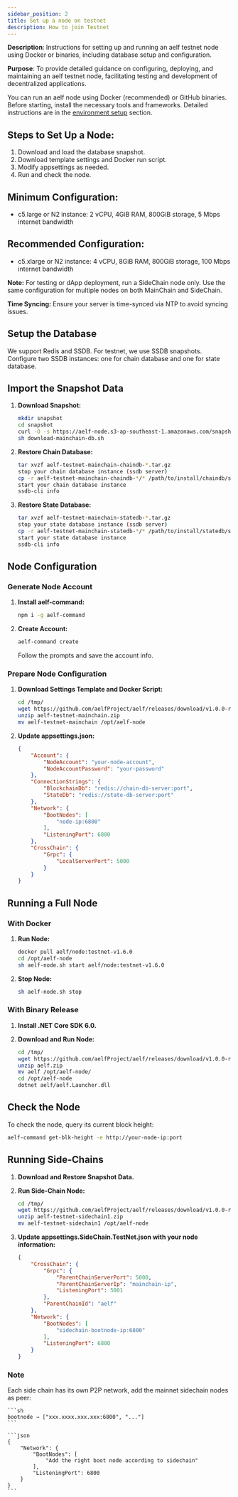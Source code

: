 ```yaml
---
sidebar_position: 2
title: Set up a node on testnet
description: How to join Testnet
---
```


**Description**: Instructions for setting up and running an aelf testnet node using Docker or binaries, including database setup and configuration.

**Purpose**: To provide detailed guidance on configuring, deploying, and maintaining an aelf testnet node, facilitating testing and development of decentralized applications.

You can run an aelf node using Docker (recommended) or GitHub binaries. 
Before starting, install the necessary tools and frameworks. Detailed instructions are in the [environment setup](/tools/setup-local-environment/node-operator/) section.

## Steps to Set Up a Node:

1. Download and load the database snapshot.
2. Download template settings and Docker run script.
3. Modify appsettings as needed.
4. Run and check the node.

## Minimum Configuration:

* c5.large or N2 instance: 2 vCPU, 4GiB RAM, 800GiB storage, 5 Mbps internet bandwidth

## Recommended Configuration:

* c5.xlarge or N2 instance: 4 vCPU, 8GiB RAM, 800GiB storage, 100 Mbps internet bandwidth

**Note:** For testing or dApp deployment, run a SideChain node only. Use the same configuration for multiple nodes on both MainChain and SideChain.

**Time Syncing:** Ensure your server is time-synced via NTP to avoid syncing issues.

## Setup the Database

We support Redis and SSDB. For testnet, we use SSDB snapshots. Configure two SSDB instances: one for chain database and one for state database.

## Import the Snapshot Data

1. **Download Snapshot:**

   ```sh
   mkdir snapshot
   cd snapshot
   curl -O -s https://aelf-node.s3-ap-southeast-1.amazonaws.com/snapshot/testnet/download-mainchain-db.sh
   sh download-mainchain-db.sh
   ```
2. **Restore Chain Database:**

   ```sh
   tar xvzf aelf-testnet-mainchain-chaindb-*.tar.gz
   stop your chain database instance (ssdb server)
   cp -r aelf-testnet-mainchain-chaindb-*/* /path/to/install/chaindb/ssdb/var/
   start your chain database instance
   ssdb-cli info
   ```
3. **Restore State Database:**

   ```sh
   tar xvzf aelf-testnet-mainchain-statedb-*.tar.gz
   stop your state database instance (ssdb server)
   cp -r aelf-testnet-mainchain-statedb-*/* /path/to/install/statedb/ssdb/var/
   start your state database instance
   ssdb-cli info
   ```

## Node Configuration

### Generate Node Account

1. **Install aelf-command:**

   ```sh
   npm i -g aelf-command
   ```
2. **Create Account:**

   ```sh
   aelf-command create
   ```

   Follow the prompts and save the account info.

### Prepare Node Configuration

1. **Download Settings Template and Docker Script:**

   ```sh
   cd /tmp/
   wget https://github.com/aelfProject/aelf/releases/download/v1.0.0-rc1/aelf-testnet-mainchain.zip
   unzip aelf-testnet-mainchain.zip
   mv aelf-testnet-mainchain /opt/aelf-node
   ```
2. **Update appsettings.json:**

   ```json
   {
       "Account": {
           "NodeAccount": "your-node-account",
           "NodeAccountPassword": "your-password"
       },
       "ConnectionStrings": {
           "BlockchainDb": "redis://chain-db-server:port",
           "StateDb": "redis://state-db-server:port"
       },
       "Network": {
           "BootNodes": [
               "node-ip:6800"
           ],
           "ListeningPort": 6800
       },
       "CrossChain": {
           "Grpc": {
               "LocalServerPort": 5000
           }
       }
   }
   ```

## Running a Full Node

### With Docker

1. **Run Node:**

   ```sh
   docker pull aelf/node:testnet-v1.6.0
   cd /opt/aelf-node
   sh aelf-node.sh start aelf/node:testnet-v1.6.0
   ```
2. **Stop Node:**

   ```sh
   sh aelf-node.sh stop
   ```

### With Binary Release

1. **Install .NET Core SDK 6.0.**
2. **Download and Run Node:**

   ```sh
   cd /tmp/
   wget https://github.com/aelfProject/aelf/releases/download/v1.0.0-rc1/aelf.zip
   unzip aelf.zip
   mv aelf /opt/aelf-node/
   cd /opt/aelf-node
   dotnet aelf/aelf.Launcher.dll
   ```

## Check the Node

To check the node, query its current block height:

```sh
aelf-command get-blk-height -e http://your-node-ip:port
```

## Running Side-Chains

1. **Download and Restore Snapshot Data.**
2. **Run Side-Chain Node:**

   ```sh
   cd /tmp/
   wget https://github.com/aelfProject/aelf/releases/download/v1.0.0-rc1/aelf-testnet-sidechain1.zip
   unzip aelf-testnet-sidechain1.zip
   mv aelf-testnet-sidechain1 /opt/aelf-node
   ```
3. **Update appsettings.SideChain.TestNet.json with your node information:**

   ```json
   {
       "CrossChain": {
           "Grpc": {
               "ParentChainServerPort": 5000,
               "ParentChainServerIp": "mainchain-ip",
               "ListeningPort": 5001
           },
           "ParentChainId": "aelf"
       },
       "Network": {
           "BootNodes": [
               "sidechain-bootnode-ip:6800"
           ],
           "ListeningPort": 6800
       }
   }
   ```

### Note

Each side chain has its own P2P network, add the mainnet sidechain nodes as peer:

````
```sh
bootnode → ["xxx.xxxx.xxx.xxx:6800", "..."]
```

```json
{
    "Network": {
        "BootNodes": [
            "Add the right boot node according to sidechain"
        ],
        "ListeningPort": 6800
    }
}
```
````

